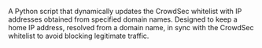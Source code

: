 A Python script that dynamically updates the CrowdSec whitelist with IP addresses obtained from specified domain names. 
Designed to keep a home IP address, resolved from a domain name, in sync with the CrowdSec whitelist to avoid blocking legitimate traffic.

